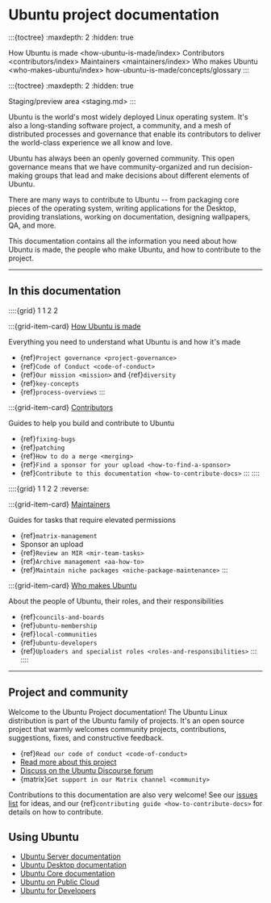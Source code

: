# Ubuntu project documentation

:::{toctree}
:maxdepth: 2
:hidden: true

How Ubuntu is made <how-ubuntu-is-made/index>
Contributors <contributors/index>
Maintainers <maintainers/index>
Who makes Ubuntu <who-makes-ubuntu/index>
how-ubuntu-is-made/concepts/glossary
:::

:::{toctree}
:maxdepth: 2
:hidden: true

Staging/preview area <staging.md>
:::


Ubuntu is the world's most widely deployed Linux operating system.
It's also a long-standing software project, a community, and a mesh of distributed processes and governance that enable its contributors to deliver the world-class experience we all know and love.

Ubuntu has always been an openly governed community.
This open governance means that we have community-organized and run decision-making groups that lead and make decisions about different elements of Ubuntu.

There are many ways to contribute to Ubuntu -- from packaging core pieces of the operating system, writing applications for the Desktop, providing translations, working on documentation, designing wallpapers, QA, and more.

This documentation contains all the information you need about how Ubuntu is made, the people who make Ubuntu, and how to contribute to the project.

---------

## In this documentation

::::{grid} 1 1 2 2

:::{grid-item-card} [How Ubuntu is made](how-ubuntu-is-made/index)

Everything you need to understand what Ubuntu is and how it's made

* {ref}`Project governance <project-governance>`
* {ref}`Code of Conduct <code-of-conduct>`
* {ref}`Our mission <mission>` and {ref}`diversity`
* {ref}`key-concepts`
* {ref}`process-overviews`
:::

:::{grid-item-card} [Contributors](contributors/index)

Guides to help you build and contribute to Ubuntu

* {ref}`fixing-bugs`
* {ref}`patching`
* {ref}`How to do a merge <merging>`
* {ref}`Find a sponsor for your upload <how-to-find-a-sponsor>`
* {ref}`Contribute to this documentation <how-to-contribute-docs>`
:::
::::


::::{grid} 1 1 2 2
:reverse:

:::{grid-item-card} [Maintainers](maintainers/index)

Guides for tasks that require elevated permissions

* {ref}`matrix-management`
* Sponsor an upload
* {ref}`Review an MIR <mir-team-tasks>`
* {ref}`Archive management <aa-how-to>`
* {ref}`Maintain niche packages <niche-package-maintenance>`
:::

:::{grid-item-card} [Who makes Ubuntu](who-makes-ubuntu/index)

About the people of Ubuntu, their roles, and their responsibilities

* {ref}`councils-and-boards`
* {ref}`ubuntu-membership`
* {ref}`local-communities`
* {ref}`ubuntu-developers`
* {ref}`Uploaders and specialist roles <roles-and-responsibilities>`
:::
::::

---------

## Project and community

Welcome to the Ubuntu Project documentation!
The Ubuntu Linux distribution is part of the Ubuntu family of projects.
It's an open source project that warmly welcomes community projects, contributions, suggestions, fixes, and constructive feedback.

* {ref}`Read our code of conduct <code-of-conduct>`
* [Read more about this project](https://discourse.ubuntu.com/t/revitalising-ubuntu-project-documentation/58694)
* [Discuss on the Ubuntu Discourse forum](https://discourse.ubuntu.com/)
* {matrix}`Get support in our Matrix channel <community>`

Contributions to this documentation are also very welcome!
See our [issues list](https://github.com/ubuntu/ubuntu-project-docs/issues) for ideas, and our {ref}`contributing guide <how-to-contribute-docs>` for details on how to contribute.



## Using Ubuntu

- [Ubuntu Server documentation](https://documentation.ubuntu.com/server/)
- [Ubuntu Desktop documentation](https://documentation.ubuntu.com/desktop/en/latest/)
- [Ubuntu Core documentation](https://documentation.ubuntu.com/core/)
- [Ubuntu on Public Cloud](https://documentation.ubuntu.com/public-cloud/)
- [Ubuntu for Developers](https://documentation.ubuntu.com/ubuntu-for-developers/)
